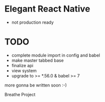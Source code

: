 # Elegant React Native
- not production ready

# TODO

- complete module import in config and babel
- make master tabbed base
- finalize api
- view system
- upgrade to >= *.56.0 & babel >= 7

more gonna be written soon :-)

Breathe Project
